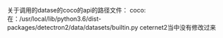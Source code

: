 关于调用的datase的coco的api的路径文件：
coco:
在：/usr/local/lib/python3.6/dist-packages/detectron2/data/datasets/builtin.py
ceternet2当中没有修改过来